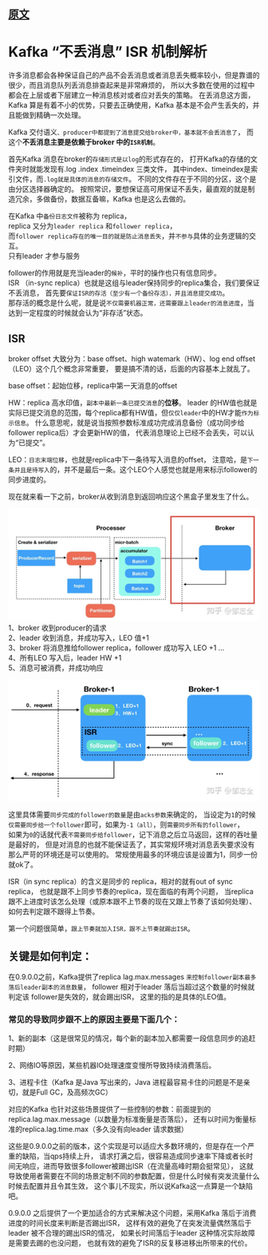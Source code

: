 ## [原文](https://mp.weixin.qq.com/s/YjQWMvS0lxFQu1SF2KQquw)

# Kafka “不丢消息” ISR 机制解析
 
 
许多消息都会各种保证自己的产品不会丢消息或者消息丢失概率较小，但是靠谱的很少，而且消息队列丢消息排查起来是非常麻烦的，
所以大多数在使用的过程中都会在上层或者下层建立一种消息核对或者应对丢失的策略。
在丢消息这方面，Kafka 算是有着不小的优势，只要去正确使用，Kafka 基本是不会产生丢失的，并且能做到精确一次处理。

Kafka 交付语义`、producer中都提到了消息提交给broker中，基本就不会丢消息了`，
而这个**不丢消息主要是依赖于broker 中的`ISR机制`**。

首先Kafka 消息在broker的`存储形式是以log`的形式存在的，
打开Kafka的存储的文件夹时就能发现有.log .index .timeindex 三类文件，
其中index、timeindex是索引文件，而`.log就是具体的消息的存储文件`。
不同的文件存在于不同的分区，这个是由分区选择器确定的。
按照常识，要想保证高可用保证不丢失，最直观的就是制造冗余，多做备份，数据互备嘛，Kafka 也是这么去做的。

在Kafka 中`备份日志文件`被称为 replica，   
replica 又分为`leader replica` 和`follower replica`，   
而`follower replica存在的唯一目的就是防止消息丢失`，并`不参与`具体的业务逻辑的交互。   
只有leader 才参与服务

follower的作用就是充当leader的`候补`，平时的操作也只有信息同步。   
ISR （in-sync replica）也就是这组与leader保持同步的replica集合，我们要保证不丢消息，
首先要`保证ISR的存活（至少有一个备份存活），并且消息提交成功`。   
那存活的概念是什么呢，就是说`不仅需要机器正常，还需要跟上leader的消息进度`，当达到一定程度的时候就会认为“非存活”状态。

## ISR
broker offset 大致分为：base offset、high watemark（HW）、log end offset（LEO）这个几个概念非常重要，
要是搞不清的话，后面的内容基本上就乱了。

base offset：起始位移，replica中第一天消息的offset

HW：replica 高水印值，`副本中最新一条已提交消息`的**位移**。
leader 的HW值也就是实际已提交消息的范围，每个replica都有HW值，但`仅仅leader`中的HW才能`作为标示信息`。
什么意思呢，就是说当按照参数标准成功完成消息备份（成功同步给follower replica后）才会更新HW的值，
代表消息理论上已经不会丢失，可以认为“已提交”。

LEO：`日志末端位移`，也就是replica中下一条待写入消息的offset，
注意哈，是`下一条并且是待写入`的，并不是最后一条。这个LEO个人感觉也就是用来标示follower的同步进度的。

现在就来看一下之前，broker从收到消息到返回响应这个黑盒子里发生了什么。

![](../../images/kafka/IRS/isr_1.jpg)
1、broker 收到producer的请求   
2、leader 收到消息，并成功写入，LEO 值+1   
3、broker 将消息推给follower replica，follower 成功写入 LEO +1 …   
4、所有LEO 写入后，leader HW +1    
5、消息可被消费，并成功响应

![](../../images/kafka/IRS/isr_2.jpg)


这里具体需要`同步完成的follower的数量`是由`acks参数`来确定的，
当设定为`1`的时候`仅需要同步给一个follower`即可，如果为`-1（all）`，则`需要同步所有的follower`，   
如果为`0`的话就代表`不需要同步给follower`，记下消息之后立马返回，这样的吞吐量是最好的，
但是对消息的也就不能保证丢了，其实常规环境对消息丢失要求没有那么严苛的环境还是可以使用的。
常规使用最多的环境应该是设置为1，同步一份就ok了。

ISR（in sync replica）的含义是同步的 replica，相对的就有out of sync replica，
也就是跟不上同步节奏的replica，现在面临的有两个问题，
当replica 跟不上进度时该怎么处理（或原本跟不上节奏的现在又跟上节奏了该如何处理）、如何去判定跟不跟得上节奏。

第一个问题很简单，`跟上节奏就加入ISR，跟不上节奏就踢出ISR`。

## 关键是如何判定：

在0.9.0.0之前，Kafka提供了replica lag.max.messages `来控制follower副本最多落后leader副本的消息数量`，
follower 相对于leader 落后当超过这个数量的时候就判定该 follower是失效的，就会踢出ISR，
这里的指的是具体的LEO值。

### 常见的导致同步跟不上的原因主要是下面几个：

1、新的副本（这是很常见的情况，每个新的副本加入都需要一段信息同步的追赶时期）   
 
2、网络IO等原因，某些机器IO处理速度变慢所导致持续消费落后。    

3、进程卡住（Kafka 是Java 写出来的，Java 进程最容易卡住的问题是不是亲切，就是Full GC，及高频次GC）

对应的Kafka 也针对这些场景提供了一些控制的参数：前面提到的replica.lag.max.message（以数量为标准衡量是否落后），
还有以时间为衡量标准的replica.lag.time.max（多久没有向leader 请求数据）

这些是0.9.0.0之前的版本，这个实现是可以适应大多数环境的，但是存在一个严重的缺陷，当qps持续上升，
请求打满之后，很容易造成同步速率下降或者长时间无响应，进而导致很多follower被踢出ISR（在流量高峰时期会挺常见），
这就导致使用者需要在不同的场景定制不同的参数配置，但是什么时候有突发流量什么时候去配置并且令其生效，
这个事儿不现实，所以说Kafka这一点算是一个缺陷吧。

0.9.0.0 之后提供了一个更加适合的方式来解决这个问题，采用Kafka 落后于消费进度的时间长度来判断是否踢出ISR，
这样有效的避免了在突发流量偶然落后于leader 被不合理的踢出ISR的情况，
如果长时间落后于leader 这种情况实际故障是需要去踢的也没问题，
也就有效的避免了ISR的反复移进移出所带来的代价。










 
 
 
 
 
